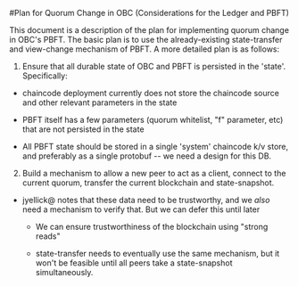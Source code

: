 
#Plan for Quorum Change in OBC (Considerations for the Ledger and PBFT)

This document is a description of the plan for implementing quorum
change in OBC's PBFT.  The basic plan is to use the already-existing
state-transfer and view-change mechanism of PBFT.  A more detailed
plan is as follows:

1. Ensure that all durable state of OBC and PBFT is persisted in the
'state'.  Specifically:

  * chaincode deployment currently does not store the chaincode source
    and other relevant parameters in the state

  * PBFT itself has a few parameters (quorum whitelist, "f" parameter,
    etc) that are not persisted in the state

  * All PBFT state should be stored in a single 'system' chaincode k/v
    store, and preferably as a single protobuf -- we need a design for
    this DB.

2. Build a mechanism to allow a new peer to act as a client, connect
to the current quorum, transfer the current blockchain and
state-snapshot.

  * jyellick@ notes that these data need to be trustworthy, and we
    _also_ need a mechanism to verify that.  But we can defer this
    until later

    * We can ensure trustworthiness of the blockchain using "strong
      reads"

    * state-transfer needs to eventually use the same mechanism, but
      it won't be feasible until all peers take a state-snapshot
      simultaneously.

